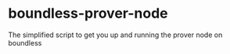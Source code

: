 # boundless-prover-node
The simplified script to get you up and running the prover node on boundless
